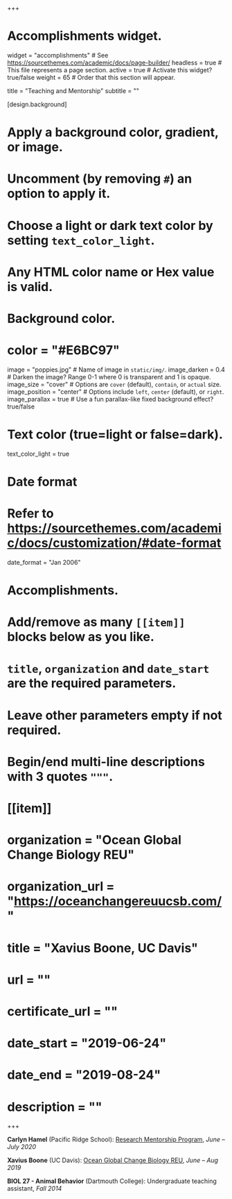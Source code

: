 +++
# Accomplishments widget.
widget = "accomplishments"  # See https://sourcethemes.com/academic/docs/page-builder/
headless = true  # This file represents a page section.
active = true # Activate this widget? true/false
weight = 65  # Order that this section will appear.

title = "Teaching and Mentorship"
subtitle = ""

[design.background]
  # Apply a background color, gradient, or image.
  #   Uncomment (by removing `#`) an option to apply it.
  #   Choose a light or dark text color by setting `text_color_light`.
  #   Any HTML color name or Hex value is valid.
    
  # Background color.
  # color = "#E6BC97"
  
  image = "poppies.jpg"  # Name of image in `static/img/`.
  image_darken = 0.4  # Darken the image? Range 0-1 where 0 is transparent and 1 is opaque.
  image_size = "cover"  #  Options are `cover` (default), `contain`, or `actual` size.
  image_position = "center"  # Options include `left`, `center` (default), or `right`.
  image_parallax = true  # Use a fun parallax-like fixed background effect? true/false
  
   # Text color (true=light or false=dark).
  text_color_light = true

# Date format
#   Refer to https://sourcethemes.com/academic/docs/customization/#date-format
date_format = "Jan 2006"

# Accomplishments.
#   Add/remove as many `[[item]]` blocks below as you like.
#   `title`, `organization` and `date_start` are the required parameters.
#   Leave other parameters empty if not required.
#   Begin/end multi-line descriptions with 3 quotes `"""`.

# [[item]]
  # organization = "Ocean Global Change Biology REU"
  # organization_url = "https://oceanchangereuucsb.com/"
  # title = "Xavius Boone, UC Davis"
  # url = ""
  # certificate_url = ""
  # date_start = "2019-06-24"
  # date_end = "2019-08-24"
  # description = ""
  
+++


**Carlyn Hamel** (Pacific Ridge School): <a href="https://www.summer.ucsb.edu/pre-college/research-mentorship-program-rmp" target="_blank">Research Mentorship Program</a>, *June – July 2020*

**Xavius Boone** (UC Davis): <a href="https://oceanchangereuucsb.com/" target="_blank">Ocean Global Change Biology REU</a>, *June – Aug 2019*

**BIOL 27 - Animal Behavior** (Dartmouth College): Undergraduate teaching assistant, *Fall 2014*